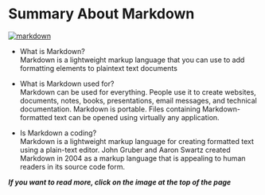 # Summary About Markdown
[![markdown](https://encrypted-tbn0.gstatic.com/images?q=tbn:ANd9GcRggKDFilx87O53G95e-6J3szUmv7IvGDuYnQ1WKVP781RlwwRFUDl392wbt0Z4eeEeEgo&usqp=CAU) ](https://guides.github.com/features/mastering-markdown/)

- What is Markdown?  
Markdown is a lightweight markup language that you can use to add formatting elements to plaintext text documents

- What is Markdown used for?  
Markdown can be used for everything. People use it to create websites, documents, notes, books, presentations, email messages, and technical documentation.
Markdown is portable. Files containing Markdown-formatted text can be opened using virtually any application.

- Is Markdown a coding?  
  Markdown is a lightweight markup language for creating formatted text using a plain-text editor.
  John Gruber and Aaron Swartz created Markdown in 2004 as a markup language that is appealing to human readers in its source code form.

***If you want to read more, click on the image at the top of the page*** 
